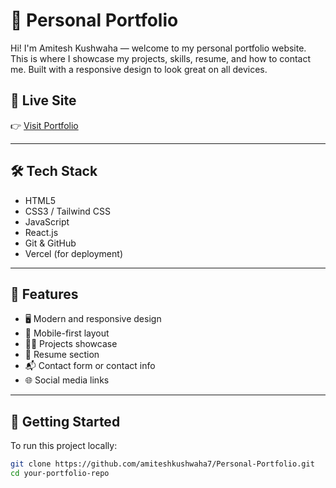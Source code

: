 # 💼 Personal Portfolio

Hi! I'm Amitesh Kushwaha — welcome to my personal portfolio website. This is where I showcase my projects, skills, resume, and how to contact me. Built with a responsive design to look great on all devices.

## 🔗 Live Site

👉 [Visit Portfolio](https://your-portfolio.vercel.app)

---

## 🛠️ Tech Stack

- HTML5
- CSS3 / Tailwind CSS
- JavaScript
- React.js
- Git & GitHub
- Vercel (for deployment)

---

## 📁 Features

- 🖥️ Modern and responsive design
- 📱 Mobile-first layout
- 🧑‍💻 Projects showcase
- 📜 Resume section
- 📬 Contact form or contact info
- 🌐 Social media links

---

## 🚀 Getting Started

To run this project locally:

```bash
git clone https://github.com/amiteshkushwaha7/Personal-Portfolio.git
cd your-portfolio-repo
